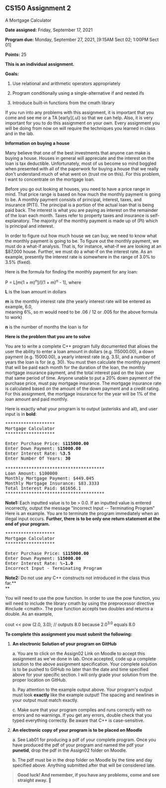 ## CS150 Assignment 2

A Mortgage Calculator

**Date assigned:** Friday, September 17, 2021

**Program due:** Monday, September 27, 2021, \[9:15AM Sect 02; 1:00PM
Sect 01\]

**Points:** 25

**This is an individual assignment.**

**Goals:**

1.  Use relational and arithmetic operators appropriately

2.  Program conditionally using a single-alternative if and nested ifs

3.  Introduce built-in functions from the cmath library

If you run into any problems with this assignment, it is important that
you come and see me or a TA [early]{.ul} so that we can help. Also, it
is very important for you to do this assignment on your own. Every
assignment you will be doing from now on will require the techniques you
learned in class and in the lab.

**Information on buying a house**

Many believe that one of the best investments that anyone can make is
buying a house. Houses in general will appreciate and the interest on
the loan is tax deductible. Unfortunately, most of us become so mind
boggled when presented with all of the paperwork for buying a house that
we really don\'t understand much of what went on (trust me on this). For
this problem, I want to concentrate on the mortgage loan.

Before you go out looking at houses, you need to have a price range in
mind. That price range is based on how much the monthly payment is going
to be. A monthly payment consists of principal, interest, taxes, and
insurance (PITI). The principal is a portion of the actual loan that is
being paid back. The interest is what you are paying as interest on the
remainder of the loan each month. Taxes refer to property taxes and
insurance is self-explanatory. The majority of the monthly payment is
made up of (PI) which is principal and interest.

In order to figure out how much house we can buy, we need to know what
the monthly payment is going to be. To figure out the monthly payment,
we must do a what-if analysis. That is, for instance, what-if we are
looking at an \$87,000 house. Further, we must do a what-if on the
interest rate. As an example, presently the interest rate is somewhere
in the range of 3.0% to 3.5% (fixed).

Here is the formula for finding the monthly payment for any loan:

P = L\[m(1 + m)<sup>n</sup>\]/\[(1 + m)<sup>n</sup> - 1\], where

**L** is the loan amount in dollars

**m** is the monthly interest rate (the yearly interest rate will be
entered as example, 6.0,\
meaning 6%, so m would need to be .06 / 12 or .005 for the above formula
to work)

**n** is the number of months the loan is for

**Here is the problem that you are to solve**

You are to write a complete C++ program fully documented that allows the
user the ability to enter a loan amount in dollars (e.g. 115000.00), a
down payment (e.g. 15000.00), a yearly interest rate (e.g. 3.5), and a
number of years the loan is for (e.g. 30). You must then calculate the
monthly payment that will be paid each month for the duration of the
loan, the monthly mortgage insurance payment, and the total interest
paid on the loan over that same period of time. Anyone unable to put a
20% down payment of the purchase price, must pay mortgage insurance. The
mortgage insurance rate is calculated based on the amount of the down
payment and a credit rating. For this assignment, the mortgage insurance
for the year will be 1% of the loan amount and paid monthly.

Here is exactly what your program is to output (asterisks and all), and
user input is in **bold**:

<pre>
*******************
Mortgage Calculator
*******************

Enter Purchase Price: $<b>115000.00</b>
Enter Down Payment: $<b>15000.00</b>
Enter Interest Rate: %<b>3.5</b>
Enter Number Of Years: <b>30</b>

**************************************
Loan Amount: $100000
Monthly Mortgage Payment: $449.045
Monthly Mortgage Insurance: $83.3333
Total Interest Paid: $61656.1
**************************************
</pre>

**Note1:** Each inputted value is to be \> 0.0. If an inputted value is
entered incorrectly, output the message "Incorrect Input -- Terminating
Program" Here is an example. You are to terminate the program
immediately when an illegal input occurs. **Further, there is to be only
one return statement at the end of your program.**

<pre>
*******************
Mortgage Calculator
*******************

Enter Purchase Price: $<b>115000.00</b>
Enter Down Payment: $<b>15000.00</b>
Enter Interest Rate: %<b>-1.0</b>
Incorrect Input - Terminating Program
</pre>

**Note2:** Do not use any C++ constructs not introduced in the class
thus far.**\
**

You will need to use the pow function. In order to use the pow function,
you will need to include the library cmath by using the preprocessor
directive #include \<cmath>. The pow function accepts two doubles and
returns a double. As an example,

cout \<\< pow (2.0, 3.0); // outputs 8.0 because 2.0<sup>3.0</sup> equals 8.0

**To complete this assignment you must submit the following:**

1.  **An electronic Solution of your program on GitHub**

    a.  You are to click on the Assign02 Link on Moodle to accept this
        assignment as we've done in lab. Once accepted, code up a
        complete solution to the above assignment specification. Your
        complete solution is to be pushed to GitHub no later than the
        date and time specified above for your specific section. I will
        only grade your solution from the proper location on GitHub.

    b.  Pay attention to the example output above. Your program's output
        must look **exactly** like the example output! The spacing and
        newlines in your output must match exactly.

    c.  Make sure that your program compiles and runs correctly with no
        errors and no warnings. If you get any errors, double check that
        you typed everything correctly. Be aware that C++ is
        case-sensitive.

2.  **An electronic copy of your program is to be placed on Moodle**

    a.  See Lab01 for producing a pdf of your complete program. Once you
        have produced the pdf of your program and named the pdf your
        **punetid**, drop the pdf in the Assign02 folder on Moodle.

    b.  The pdf must be in the drop folder on Moodle by the time and day
        specified above. Anything submitted after that will be
        considered late.

> **Good luck! And remember, if you have any problems, come and see
> straight away. **
